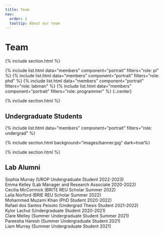 ```yaml
---
title: Team
nav:
  order: 3
  tooltip: About our team
---
```


# <i class="fas fa-users"></i>Team

{% include section.html %}

{%
  include list.html
  data="members"
  component="portrait"
  filters="role: pi"
%}
{%
  include list.html
  data="members"
  component="portrait"
  filters="role: phd"
%}
{%
  include list.html
  data="members"
  component="portrait"
  filters="role: labman"
%}
{%
  include list.html
  data="members"
  component="portrait"
  filters="role: programmer"
%}
{:.center}

{% include section.html %}
## Undergraduate Students

{%
  include list.html
  data="members"
  component="portrait"
  filters="role: undergrad"
%}


{% include section.html background="images/banner.jpg" dark=true%}

{% include section.html %}

## Lab Alumni

 Sophia Murray (UROP Undergraduate Student 2022-2023) <br>
 Emma Kelley (Lab Manager and Research Associate 2020-2022) <br>
 Cecilia McCormick (BRITE REU Scholar Summer 2022) <br>
 Laila Norford (BRIE REU Scholar Summer 2022) <br>
 Mohammed Muzami Khan (PhD Student 2020-2022) <br>
 Rafael dos Santos Peixoto (Undergrad Thesis Student 2021-2022) <br>
 Kylor Lachut (Undergraduate Student 2020-2021) <br>
 Clare Melley (Summer Undergraduate Student Summer 2021) <br>
 Pareesha Haresh (Summer Undergraduate Student 2021) <br>
 Liam Murray (Summer Undergraduate Student 2021) <br>
 

